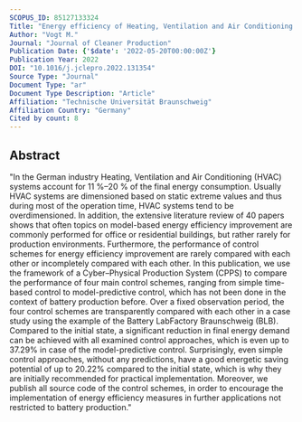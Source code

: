 ```yaml
---
SCOPUS_ID: 85127133324
Title: "Energy efficiency of Heating, Ventilation and Air Conditioning systems in production environments through model-predictive control schemes: The case of battery production"
Author: "Vogt M."
Journal: "Journal of Cleaner Production"
Publication Date: {'$date': '2022-05-20T00:00:00Z'}
Publication Year: 2022
DOI: "10.1016/j.jclepro.2022.131354"
Source Type: "Journal"
Document Type: "ar"
Document Type Description: "Article"
Affiliation: "Technische Universität Braunschweig"
Affiliation Country: "Germany"
Cited by count: 8
---
```


## Abstract
"In the German industry Heating, Ventilation and Air Conditioning (HVAC) systems account for 11 %–20 % of the final energy consumption. Usually HVAC systems are dimensioned based on static extreme values and thus during most of the operation time, HVAC systems tend to be overdimensioned. In addition, the extensive literature review of 40 papers shows that often topics on model-based energy efficiency improvement are commonly performed for office or residential buildings, but rather rarely for production environments. Furthermore, the performance of control schemes for energy efficiency improvement are rarely compared with each other or incompletely compared with each other. In this publication, we use the framework of a Cyber–Physical Production System (CPPS) to compare the performance of four main control schemes, ranging from simple time-based control to model-predictive control, which has not been done in the context of battery production before. Over a fixed observation period, the four control schemes are transparently compared with each other in a case study using the example of the Battery LabFactory Braunschweig (BLB). Compared to the initial state, a significant reduction in final energy demand can be achieved with all examined control approaches, which is even up to 37.29% in case of the model-predictive control. Surprisingly, even simple control approaches, without any predictions, have a good energetic saving potential of up to 20.22% compared to the initial state, which is why they are initially recommended for practical implementation. Moreover, we publish all source code of the control schemes, in order to encourage the implementation of energy efficiency measures in further applications not restricted to battery production."
